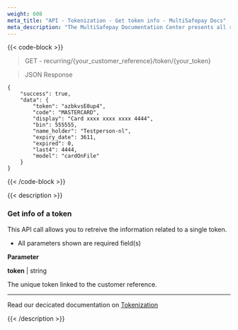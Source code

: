 ```yaml
---
weight: 608
meta_title: "API - Tokenization - Get token info - MultiSafepay Docs"
meta_description: "The MultiSafepay Documentation Center presents all relevant information about our Plugins and API. You can also find support pages for payment methods, tools and general questions as well as the contact details of our Support and Integration Teams."
---
```


{{< code-block >}}

> GET - recurring/{your_customer_reference}/token/{your_token}

> JSON Response

```shell
{
    "success": true,
    "data": {
        "token": "azbkvsE0up4",
        "code": "MASTERCARD",
        "display": "Card xxxx xxxx xxxx 4444",
        "bin": 555555,
        "name_holder": "Testperson-nl",
        "expiry_date": 3611,
        "expired": 0,
        "last4": 4444,
        "model": "cardOnFile"
    }
}
```

{{< /code-block >}}

{{< description >}}

### Get info of a token

This API call allows you to retreive the information related to a single token.

* All parameters shown are required field(s)

**Parameter**

__token__ | string

The unique token linked to the customer reference.  

----------------
Read our decicated documentation on [Tokenization](https://docs.multisafepay.com/tools/tokenization)

{{< /description >}}